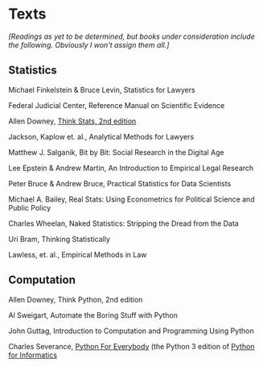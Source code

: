 # Texts

*[Readings as yet to be determined, but books under consideration include the following. Obviously I won't assign them all.]*

## Statistics

Michael Finkelstein & Bruce Levin, Statistics for Lawyers

Federal Judicial Center, Reference Manual on Scientific Evidence

Allen Downey, [Think Stats, 2nd edition](http://greenteapress.com/wp/think-stats-2e/)

Jackson, Kaplow et. al., Analytical Methods for Lawyers

Matthew J. Salganik, Bit by Bit: Social Research in the Digital Age

Lee Epstein & Andrew Martin, An Introduction to Empirical Legal Research

Peter Bruce & Andrew Bruce, Practical Statistics for Data Scientists

Michael A. Bailey, Real Stats: Using Econometrics for Political Science and Public Policy

Charles Wheelan, Naked Statistics: Stripping the Dread from the Data

Uri Bram, Thinking Statistically

Lawless, et. al., Empirical Methods in Law


## Computation

Allen Downey, Think Python, 2nd edition

Al Sweigart, Automate the Boring Stuff with Python

John Guttag, Introduction to Computation and Programming Using Python

Charles Severance, [Python For Everybody](https://www.py4e.com/book) (the Python 3 edition of [Python for Informatics](https://www.pythonlearn.com/book.php)
